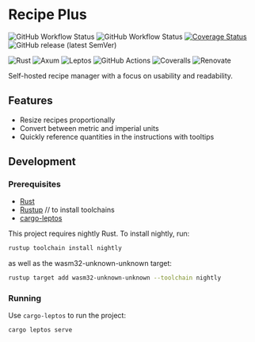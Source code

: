 # Recipe Plus

![GitHub Workflow Status](https://img.shields.io/github/actions/workflow/status/mrivnak/recipe-plus/build.yml)
![GitHub Workflow Status](https://img.shields.io/github/actions/workflow/status/mrivnak/recipe-plus/test.yml?label=tests)
[![Coverage Status](https://coveralls.io/repos/github/mrivnak/recipe-plus/badge.svg?branch=main)](https://coveralls.io/github/mrivnak/recipe-plus?branch=main)
![GitHub release (latest SemVer)](https://img.shields.io/github/v/release/mrivnak/recipe-plus)

![Rust](https://img.shields.io/badge/rust-%23000000.svg?style=for-the-badge&logo=rust&logoColor=white)
![Axum](https://img.shields.io/badge/axum-%23000000.svg?style=for-the-badge&logo=rust&logoColor=white)
![Leptos](https://img.shields.io/badge/leptos-%23FF0135.svg?style=for-the-badge&logo=leptos&logoColor=white)
![GitHub Actions](https://img.shields.io/badge/github%20actions-%232671E5.svg?style=for-the-badge&logo=githubactions&logoColor=white)
![Coveralls](https://img.shields.io/badge/coveralls-%23b94947.svg?style=for-the-badge&logo=coveralls&logoColor=white)
![Renovate](https://img.shields.io/badge/renovate-%230281a1?style=for-the-badge&logo=renovatebot&logoColor=white)

Self-hosted recipe manager with a focus on usability and readability.

## Features

- Resize recipes proportionally
- Convert between metric and imperial units
- Quickly reference quantities in the instructions with tooltips

## Development

### Prerequisites

- [Rust](https://www.rust-lang.org/tools/install)
- [Rustup](https://rustup.rs/) // to install toolchains
- [cargo-leptos](https://crates.io/crates/cargo-leptos)

This project requires nightly Rust. To install nightly, run:

```bash
rustup toolchain install nightly
```

as well as the wasm32-unknown-unknown target:

```bash
rustup target add wasm32-unknown-unknown --toolchain nightly
```

### Running

Use `cargo-leptos` to run the project:

```bash
cargo leptos serve
```